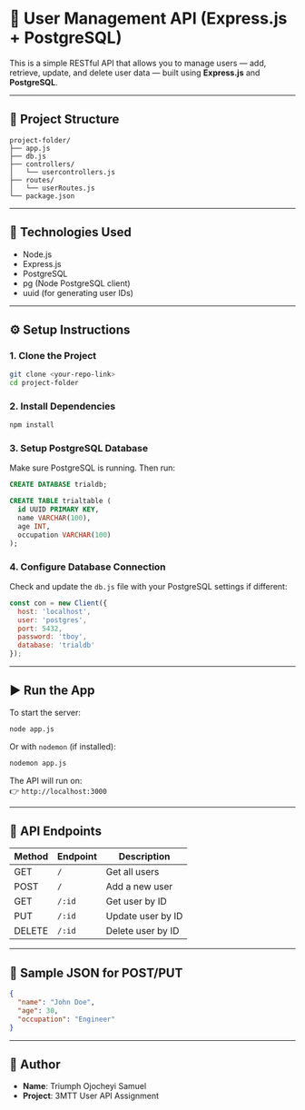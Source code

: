 # 🚀 User Management API (Express.js + PostgreSQL)

This is a simple RESTful API that allows you to manage users — add, retrieve, update, and delete user data — built using **Express.js** and **PostgreSQL**.

---

## 📁 Project Structure

```
project-folder/
├── app.js
├── db.js
├── controllers/
│   └── usercontrollers.js
├── routes/
│   └── userRoutes.js
└── package.json
```

---

## 🔧 Technologies Used

- Node.js
- Express.js
- PostgreSQL
- pg (Node PostgreSQL client)
- uuid (for generating user IDs)

---

## ⚙️ Setup Instructions

### 1. Clone the Project

```bash
git clone <your-repo-link>
cd project-folder
```

### 2. Install Dependencies

```bash
npm install
```

### 3. Setup PostgreSQL Database

Make sure PostgreSQL is running. Then run:

```sql
CREATE DATABASE trialdb;

CREATE TABLE trialtable (
  id UUID PRIMARY KEY,
  name VARCHAR(100),
  age INT,
  occupation VARCHAR(100)
);
```

### 4. Configure Database Connection

Check and update the `db.js` file with your PostgreSQL settings if different:

```js
const con = new Client({
  host: 'localhost',
  user: 'postgres',
  port: 5432,
  password: 'tboy',
  database: 'trialdb'
});
```

---

## ▶️ Run the App

To start the server:

```bash
node app.js
```

Or with `nodemon` (if installed):

```bash
nodemon app.js
```

The API will run on:  
👉 `http://localhost:3000`

---

## 📡 API Endpoints

| Method | Endpoint     | Description          |
|--------|--------------|----------------------|
| GET    | `/`          | Get all users        |
| POST   | `/`          | Add a new user       |
| GET    | `/:id`       | Get user by ID       |
| PUT    | `/:id`       | Update user by ID    |
| DELETE | `/:id`       | Delete user by ID    |

---

## 🧪 Sample JSON for POST/PUT

```json
{
  "name": "John Doe",
  "age": 30,
  "occupation": "Engineer"
}
```

---

## 👤 Author

- **Name**: Triumph Ojocheyi Samuel  
- **Project**: 3MTT User API Assignment